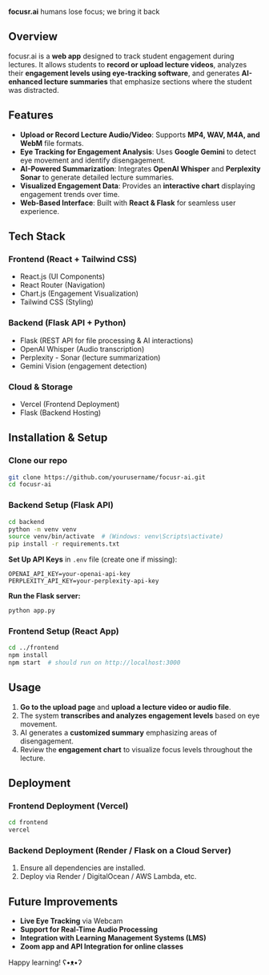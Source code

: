 **focusr.ai** 
humans lose focus; we bring it back

## **Overview**
focusr.ai is a **web app** designed to track student engagement during lectures. It allows students to **record or upload lecture videos**, analyzes their **engagement levels using eye-tracking software**, and generates **AI-enhanced lecture summaries** that emphasize sections where the student was distracted.

## **Features**
- **Upload or Record Lecture Audio/Video**: Supports **MP4, WAV, M4A, and WebM** file formats.
- **Eye Tracking for Engagement Analysis**: Uses **Google Gemini** to detect eye movement and identify disengagement.
- **AI-Powered Summarization**: Integrates **OpenAI Whisper** and **Perplexity Sonar** to generate detailed lecture summaries.
- **Visualized Engagement Data**: Provides an **interactive chart** displaying engagement trends over time.
- **Web-Based Interface**: Built with **React & Flask** for seamless user experience.

## **Tech Stack**
### **Frontend (React + Tailwind CSS)**
- React.js (UI Components)
- React Router (Navigation)
- Chart.js (Engagement Visualization)
- Tailwind CSS (Styling)

### **Backend (Flask API + Python)**
- Flask (REST API for file processing & AI interactions)
- OpenAI Whisper (Audio transcription)
- Perplexity - Sonar (lecture summarization)
- Gemini Vision (engagement detection)

### **Cloud & Storage**
- Vercel (Frontend Deployment)
- Flask (Backend Hosting)

## **Installation & Setup**
### **Clone our repo**
```sh
git clone https://github.com/yourusername/focusr-ai.git
cd focusr-ai
```

### **Backend Setup (Flask API)**
```sh
cd backend
python -m venv venv
source venv/bin/activate  # (Windows: venv\Scripts\activate)
pip install -r requirements.txt
```

**Set Up API Keys** in `.env` file (create one if missing):
```
OPENAI_API_KEY=your-openai-api-key
PERPLEXITY_API_KEY=your-perplexity-api-key
```

**Run the Flask server:**
```sh
python app.py
```

### **Frontend Setup (React App)**
```sh
cd ../frontend
npm install
npm start  # should run on http://localhost:3000
```

## **Usage**
1. **Go to the upload page** and **upload a lecture video or audio file**.
2. The system **transcribes and analyzes engagement levels** based on eye movement.
3. AI generates a **customized summary** emphasizing areas of disengagement.
4. Review the **engagement chart** to visualize focus levels throughout the lecture.

## **Deployment**
### **Frontend Deployment (Vercel)**
```sh
cd frontend
vercel
```

### **Backend Deployment (Render / Flask on a Cloud Server)**
1. Ensure all dependencies are installed.
2. Deploy via Render / DigitalOcean / AWS Lambda, etc.

## **Future Improvements**
- **Live Eye Tracking** via Webcam
- **Support for Real-Time Audio Processing**
- **Integration with Learning Management Systems (LMS)**
- **Zoom app and API Integration for online classes**

Happy learning! ʕ•ᴥ•ʔ
